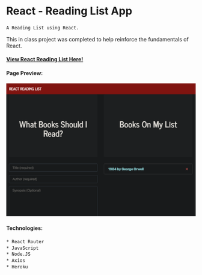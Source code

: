 # React - Reading List App

```sh
A Reading List using React.
```

This in class project was completed to help reinforce the fundamentals of React.

#### [View React Reading List Here!](https://react-book-app21.herokuapp.com/)

#### Page Preview:

![Page Preview](img/ReactRL.png)

#### Technologies:

```sh
* React Router
* JavaScript
* Node.JS
* Axios
* Heroku
```
